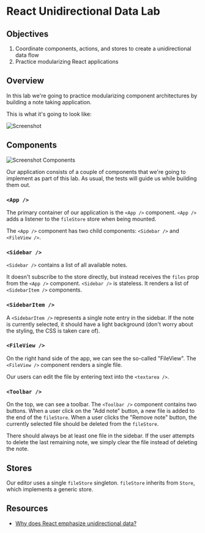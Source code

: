 # React Unidirectional Data Lab

## Objectives

1. Coordinate components, actions, and stores to create a unidirectional data
   flow
2. Practice modularizing React applications

## Overview

In this lab we're going to practice modularizing component architectures by
building a note taking application.

This is what it's going to look like:

![Screenshot](https://s3.amazonaws.com/learn-verified/react-unidirectional-data-lab-screenshot.png)

## Components

![Screenshot Components](https://s3.amazonaws.com/learn-verified/react-unidirectional-data-lab-screenshot-components.png)

Our application consists of a couple of components that we're going to implement
as part of this lab. As usual, the tests will guide us while building them out.

### `<App />`

The primary container of our application is the `<App />` component.
`<App />` adds a listener to the `fileStore` store when being mounted.

The `<App />` component has two child components: `<Sidebar />` and
`<FileView />`.

### `<Sidebar />`

`<Sidebar />` contains a list of all available notes.

It doesn't subscribe to the store directly, but instead receives the `files`
prop from the `<App />` component. `<Sidebar />` is stateless. It renders a list
of `<SidebarItem />` components.

### `<SidebarItem />`

A `<SidebarItem />` represents a single note entry in the sidebar. If the note
is currently selected, it should have a light background (don't worry about the
styling, the CSS is taken care of).

### `<FileView />`

On the right hand side of the app, we can see the so-called "FileView". The
`<FileView />` component renders a single file.

Our users can edit the file by entering text into the `<textarea />`.

### `<Toolbar />`

On the top, we can see a toolbar. The `<Toolbar />` component contains two
buttons. When a user click on the "Add note" button, a new file is added to the
end of the `fileStore`. When a user clicks the "Remove note" button, the
currently selected file should be deleted from the `fileStore`.

There should always be at least one file in the sidebar. If the user attempts to
delete the last remaining note, we simply clear the file instead of deleting the
note.

## Stores

Our editor uses a single `fileStore` singleton. `fileStore` inherits from
`Store`, which implements a generic store.

## Resources

- [Why does React emphasize unidirectional data?](https://hashnode.com/post/why-does-react-emphasize-on-unidirectional-data-flow-and-flux-architecture-ciibz8ej600n2j3xtxgc0n1f0)
